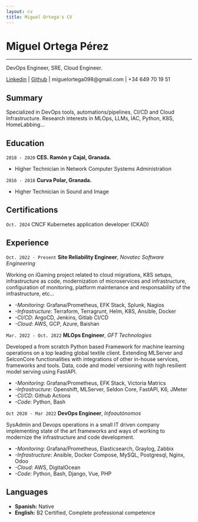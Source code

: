 ```yaml
---
layout: cv
title: Miguel Ortega's CV
---
```

# Miguel Ortega Pérez
---
DevOps Engineer, SRE, Cloud Engineer.

<div id="webaddress">
<a href="https://www.linkedin.com/in/miguel-ortega-perez/">Linkedin</a>
| <a href="https://github.com/mortegap">Github</a>
| miguelortega098@gmail.com
| +34 649 70 19 51
</div>

## Summary

Specialized in DevOps tools, automations/pipelines, CI/CD and Cloud Infrastructure. 
Research interests in MLOps, LLMs, IAC, Python, K8S, HomeLabbing...

## Education

`2018 - 2020`
__CES. Ramón y Cajal, Granada.__

- Higher Technician in Network Computer Systems Administration

`2016 - 2018`
__Curva Polar, Granada.__

- Higher Technician in Sound and Image

## Certifications

`Oct. 2024`
CNCF Kubernetes application developer (CKAD)

## Experience

`Oct. 2022 - Present`
__Site Reliability Engineer__, *Novatec Software Engineering*

Working on iGaming project related to cloud migrations, K8S setups, infrastructure as code, modernization of microservices and infrastructure, configuration of monitoring, platform maintenance and responsability of the infrastructure, etc...

- *-Monitoring*: Grafana/Prometheus, EFK Stack, Splunk, Nagios
- *-Infrastructure*: Terraform, Terragrunt, Helm, K8S, Ansible, Docker
- *-CI/CD*: ArgoCD, Jenkins, Gitlab CI/CD
- *-Cloud*: AWS, GCP, Azure, Baishan

`Mar. 2022 - Oct. 2022`
__MLOps Engineer__, *GFT Technologies*

Developed a from scratch Python based Framework for machine learning operations on a top leading global textile client. Extending MLServer and SelconCore functionalities with integrations of other in-house services, frameworks and tools. Data, code and model versioning with high resilient model serving using FastAPI.

- *-Monitoring*: Grafana/Prometheus, EFK Stack, Victoria Matrics
- *-Infrastructure*: Openshift, MLServer, Seldon Core, FastAPI, K6, JMeter
- *-CI/CD*: Github Actions
- *-Code*: Python, Bash

`Oct 2020 - Mar 2022`
__DevOps Engineer__, *Infoautónomos*

SysAdmin and Devops operations in a small IT driven company implementing state of the art frameworks and ways of working to modernize the infrastructure and code development.

- *-Monitoring*: Grafana/Prometheus, Elasticsearch, Graylog, Zabbix
- *-Infrastructure*: Ansible, Docker Compose, MySQL, Postgresql, Nginx, Odoo
- *-Cloud*: AWS, DigitalOcean
- *-Code*: Python, Bash, Django, Vue, PHP

## Languages

* __Spanish:__ Native
* __English:__  B2 Certified, Complete professional competence

<!-- ### Footer

Last updated: Sept 2025 -->


